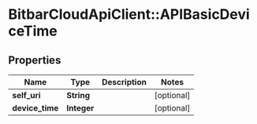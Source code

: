 # BitbarCloudApiClient::APIBasicDeviceTime

## Properties
Name | Type | Description | Notes
------------ | ------------- | ------------- | -------------
**self_uri** | **String** |  | [optional] 
**device_time** | **Integer** |  | [optional] 


